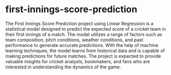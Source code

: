 # first-innings-score-prediction
The First Innings Score Prediction project using Linear Regression is a statistical model designed to predict the expected score of a cricket team in their first innings of a match. The model utilizes a range of factors such as team composition, pitch conditions, weather conditions, and past performance to generate accurate predictions. With the help of machine learning techniques, the model learns from historical data and is capable of making predictions for future matches. The project is expected to provide valuable insights for cricket analysts, bookmakers, and fans who are interested in understanding the dynamics of the game.
